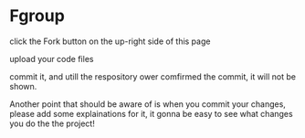 # Fgroup
click the Fork button on the up-right side of this page

upload your code files

commit it, and utill the respository ower comfirmed the commit, it will not be shown.

Another point that should be aware of is when you commit your changes, please add some explainations for it, it gonna be easy to see what changes you do the the project!
